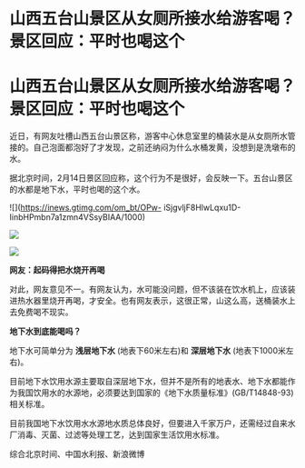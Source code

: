 # 山西五台山景区从女厕所接水给游客喝？景区回应：平时也喝这个

# 山西五台山景区从女厕所接水给游客喝？景区回应：平时也喝这个

近日，有网友吐槽山西五台山景区称，游客中心休息室里的桶装水是从女厕所水管接的。自己泡面都泡好了才发现，之前还纳闷为什么水桶发黄，没想到是洗墩布的水。

据北京时间，2月14日景区回应称，这个行为不是很好，会反映一下。五台山景区的水都是地下水，平时也喝的这个水。

![](https://inews.gtimg.com/om_bt/OPw-
iSjgvljF8HlwLqxu1D-IinbHPmbn7a1zmn4VSsyBIAA/1000)

![](https://inews.gtimg.com/om_bt/OsCKIR8b1rBLhDNUf_XKuNeYWUDXgR1mOM0wzCzGDdTmUAA/1000)

![](https://inews.gtimg.com/om_bt/O_SzwvSQfcULHoVHlwIYlLU4U-agJUbQ48QlPfsqmrjQYAA/1000)

**网友：起码得把水烧开再喝**

对此，网友意见不一。有网友认为，水可能没问题，但不该装在饮水机上，应该装进热水器里烧开再喝，才安全。也有网友表示，这很正常，山这么高，送桶装水上去免费喝不现实。

**地下水到底能喝吗？**

地下水可简单分为 **浅层地下水** (地表下60米左右)和 **深层地下水** (地表下1000米左右)。

目前地下水饮用水源主要取自深层地下水，但并不是所有的地表水、地下水都能作为我国饮用水的水源地，必须要达到国家的《地下水质量标准》(GB/T14848-93)相关标准。

目前我国地下水饮用水水源地水质总体良好，但要进入千家万户，还需经过自来水厂消毒、灭菌、过滤等处理工艺，达到国家生活饮用水标准。

综合北京时间、中国水利报、新浪微博

